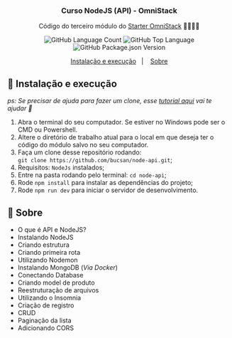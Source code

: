 <h3 align="center">
  Curso NodeJS (API) - OmniStack
</h3>

<p align="center">Código do terceiro módulo do <a href="https://app.rocketseat.com.br/node/curso-node-js">Starter OmniStack</a> 🚀👨🏻‍🚀</p>

<p align="center">
  <img alt="GitHub Language Count" src="https://img.shields.io/github/languages/count/bucsan/node-api" />

  <img alt="GitHub Top Language" src="https://img.shields.io/github/languages/top/bucsan/node-api" />

  <img alt="GitHub Package.json Version" src="https://img.shields.io/github/package-json/v/bucsan/node-api" />
</p>

<p align="center">
  <a href="#-instalacao-e-execução">Instalação e execução</a>&nbsp;&nbsp;&nbsp;|&nbsp;&nbsp;&nbsp;
  <a href="#-sobre">Sobre</a>
</p>

## 🚀 Instalação e execução

_ps: Se precisar de ajuda para fazer um clone, esse [tutorial aqui](https://help.github.com/pt/github/creating-cloning-and-archiving-repositories/cloning-a-repository) vai te ajudar 💖_

1. Abra o terminal do seu computador. Se estiver no Windows pode ser o CMD ou Powershell.
2. Altere o diretório de trabalho atual para o local em que deseja ter o código do módulo salvo no seu computador.
3. Faça um clone desse repositório rodando: <br> `git clone https://github.com/bucsan/node-api.git`;
4. Requisitos: `NodeJs` instalados;
5. Entre na pasta rodando pelo terminal: `cd node-api`;
6. Rode `npm install` para instalar as dependências do projeto;
7. Rode `npm run dev` para iniciar o servidor de desenvolvimento.

## 🤔 Sobre

- O que é API e NodeJS?
- Instalando NodeJS
- Criando estrutura
- Criando primeira rota
- Utilizando Nodemon
- Instalando MongoDB (*Via Docker*)
- Conectando Database
- Criando model de produto
- Reestruturação de arquivos
- Utilizando o Insomnia
- Criação de registro
- CRUD
- Paginação da lista
- Adicionando CORS
